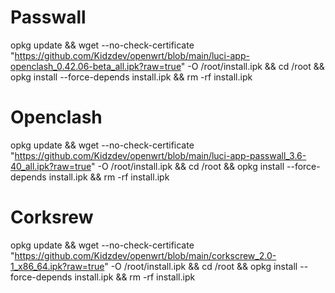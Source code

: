 # Passwall
opkg update && wget --no-check-certificate "https://github.com/Kidzdev/openwrt/blob/main/luci-app-openclash_0.42.06-beta_all.ipk?raw=true" -O /root/install.ipk && cd /root && opkg install --force-depends install.ipk && rm -rf install.ipk
# Openclash
opkg update && wget --no-check-certificate "https://github.com/Kidzdev/openwrt/blob/main/luci-app-passwall_3.6-40_all.ipk?raw=true" -O /root/install.ipk && cd /root && opkg install --force-depends install.ipk && rm -rf install.ipk
# Corksrew
opkg update && wget --no-check-certificate "https://github.com/Kidzdev/openwrt/blob/main/corkscrew_2.0-1_x86_64.ipk?raw=true" -O /root/install.ipk && cd /root && opkg install --force-depends install.ipk && rm -rf install.ipk
